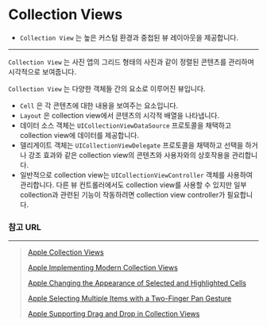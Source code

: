 # Collection Views

- `Collection View` 는 높은 커스텀 환경과 중첩된 뷰 레이아웃을 제공합니다.

---

`Collection View` 는 사진 앱의 그리드 형태의 사진과 같이 정렬된 콘텐츠를 관리하며 시각적으로 보여줍니다.

`Collection View` 는 다양한 객체들 간의 요소로 이루어진 뷰입니다.

-   `Cell` 은 각 콘텐츠에 대한 내용을 보여주는 요소입니다.
-   `Layout` 은 collection view에서 콘텐츠의 시각적 배열을 나타냅니다.
-   데이터 소스 객체는 `UICollectionViewDataSource` 프로토콜을 채택하고 collection view에 데이터를 제공합니다.
-   델리게이트 객체는 `UICollectionViewDelegate` 프로토콜을 채택하고 선택을 하거나 강조 효과와 같은 collection view의 콘텐츠와 사용자와의 상호작용을 관리합니다.
-   일반적으로 collection view는 `UICollectionViewController` 객체를 사용하여 관리합니다. 다른 뷰 컨트롤러에서도 collection view를 사용할 수 있지만 일부 collection과 관련된 기능이 작동하려면 collection view controller가 필요합니다.

### 참고 URL

---

>[Apple Collection Views](https://developer.apple.com/documentation/uikit/views_and_controls/collection_views)
>
>[Apple Implementing Modern Collection Views](https://developer.apple.com/documentation/uikit/views_and_controls/collection_views/implementing_modern_collection_views)
>
>[Apple Changing the Appearance of Selected and Highlighted Cells](https://developer.apple.com/documentation/uikit/uicollectionviewdelegate/changing_the_appearance_of_selected_and_highlighted_cells)
>
>[Apple Selecting Multiple Items with a Two-Finger Pan Gesture](https://developer.apple.com/documentation/uikit/uitableviewdelegate/selecting_multiple_items_with_a_two-finger_pan_gesture)
>
>[Apple Supporting Drag and Drop in Collection Views](https://developer.apple.com/documentation/uikit/views_and_controls/collection_views/supporting_drag_and_drop_in_collection_views)
>
>